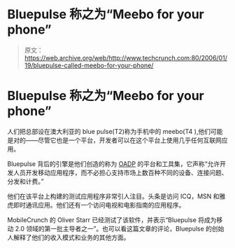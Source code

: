 # Bluepulse 称之为“Meebo for your phone”

> 原文：<https://web.archive.org/web/http://www.techcrunch.com:80/2006/01/19/bluepulse-called-meebo-for-your-phone/>

# Bluepulse 称之为“Meebo for your phone”

人们把总部设在澳大利亚的 blue pulse(T2)称为手机中的 meebo(T4 ),他们可能是对的——尽管它也是一个平台，开发者可以在这个平台上使用几乎任何互联网应用。

Bluepulse 背后的引擎是他们创造的称为 [OADP](https://web.archive.org/web/20211024093301/http://bluepulse.com/about/oadp.php) 的平台和工具集，它声称“允许开发人员开发移动应用程序，而不必担心支持市场上数百种不同的设备、连接问题、分发和计费。”

他们在该平台上构建的测试应用程序非常引人注目。头条是访问 ICQ，MSN 和雅虎即时通讯应用。他们还有一个访问电视和电影指南的应用程序。

MobileCrunch 的 Oliver Starr 已经测试了该软件，并表示“Bluepulse 将成为移动 2.0 领域的第一批主导者之一”。也可以看这篇文章的评论，Bluepulse 的创始人解释了他们的收入模式和业务的其他方面。